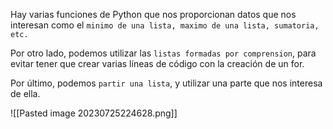 
Hay varias funciones de Python que nos proporcionan datos que nos interesan como el `minimo de una lista, maximo de una lista, sumatoria, etc.` 

Por otro lado, podemos utilizar las `listas formadas por comprension`, para evitar tener que crear varias líneas de código con la creación de un for.

Por último, podemos `partir una lista`, y utilizar una parte que nos interesa de ella.

![[Pasted image 20230725224628.png]]


